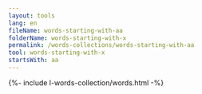 ```yaml
---
layout: tools
lang: en
fileName: words-starting-with-aa
folderName: words-starting-with-x
permalink: /words-collections/words-starting-with-aa
tool: words-starting-with-x
startsWith: aa
---
```


{%- include l-words-collection/words.html -%}
